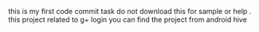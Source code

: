 this is my first code commit task do not download this for sample or help . 
this project related to g+ login you can find the project from android hive 
